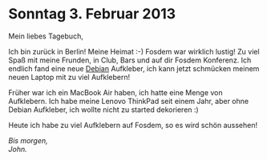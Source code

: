 Sonntag 3. Februar 2013
========

Mein liebes Tagebuch,

Ich bin zurück in Berlin! Meine Heimat :-) Fosdem war wirklich lustig! Zu viel Spaß mit meine Frunden, in Club, Bars und auf dir Fosdem Konferenz. Ich endlich fand eine neue [Debian](http://www.debian.org "Debian") Aufkleber, ich kann jetzt schmücken meinem neuen Laptop mit zu viel Aufklebern! 

Früher war ich ein MacBook Air haben, ich hatte eine Menge von Aufklebern. Ich habe meine Lenovo ThinkPad seit einem Jahr, aber ohne Debian Aufkleber, ich wollte nicht zu started dekorieren :) 

Heute ich habe zu viel Aufklebern auf Fosdem, so es wird schön aussehen!

_Bis morgen,_   
_John._